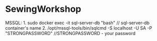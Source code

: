 # SewingWorkshop

MSSQL:
    1. sudo docker exec -it sql-server-db "bash" // sql-server-db container's name
    2. /opt/mssql-tools/bin/sqlcmd -S localhost -U SA -P "STRONGPASSWORD" //STRONGPASSWORD - your password